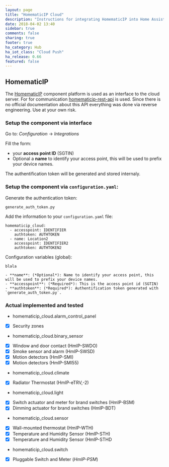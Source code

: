 ```yaml
---
layout: page
title: "HomematicIP Cloud"
description: "Instructions for integrating HomematicIP into Home Assistant."
date: 2018-04-02 13:40
sidebar: true
comments: false
sharing: true
footer: true
ha_category: Hub
ha_iot_class: "Cloud Push"
ha_release: 0.66
featured: false
---
```


## HomematicIP

The [HomematicIP](http://www.homematic-ip.com) component platform is used as an interface to the cloud server.
For for communication [homematicip-rest-api](https://github.com/coreGreenberet/homematicip-rest-api) is used. Since there is no official documentation about this API everything was done via reverse engineering. Use at your own risk.

### Setup the component via interface 
  
  Go to: *Configuration* -> *Integrations*
  
  Fill the form:
  - your **access point ID** (SGTIN)
  - Optional a **name** to identify your access point, this will be used to prefix your device names.
  
  The authentification token will be generated and stored internaly.

### Setup the component via `configuration.yaml`:
  
  Generate the authentication token:
  
  `generate_auth_token.py`
  
  Add the information to your `configuration.yaml` file:

    homematicip_cloud:
      - accesspoint: IDENTIFIER
        authtoken: AUTHTOKEN
      - name: Location2
        accesspoint: IDENTIFIER2
        authtoken: AUTHTOKEN2

  Configuration variables (global):
    
    blala
    
    - **name**: (*Optional*): Name to identify your access point, this will be used to prefix your device names.
    - **accesspoint**: (*Required*): This is the access point id (SGTIN)
    - **authtoken**: (*Required*): Authentification token generated with `generate_auth_token.py`.

### Actual implemented and tested
  - homematicip_cloud.alarm_control_panel
  - [x] Security zones
  - homematicip_cloud.binary_sensor  
  - [x] Window and door contact (HmIP-SWDO)
  - [x] Smoke sensor and alarm (HmIP-SWSD) 
  - [x] Motion detectors (HmIP-SMI)
  - [x] Motion detectors (HmIP-SMI55)
  - homematicip_cloud.climate
  - [x] Radiator Thermostat (HmIP-eTRV,-2)
  -  homematicip_cloud.light
  - [x] Switch actuator and meter for brand switches (HmIP-BSM)
  - [x] Dimming actuator for brand switches (HmIP-BDT)
  - homematicip_cloud.sensor
  - [x] Wall-mounted thermostat (HmIP-WTH)
  - [x] Temperature and Humidity Sensor (HmIP-STH)
  - [x] Temperature and Humidity Sensor (HmIP-STHD
  - homematicip_cloud.switch
  - [x] Pluggable Switch and Meter (*HmIP-PSM*)
